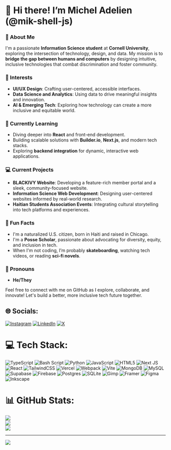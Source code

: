# 👋 Hi there! I’m Michel Adelien (@mik-shell-js)

### 🌟 About Me  
I'm a passionate **Information Science student** at **Cornell University**, exploring the intersection of technology, design, and data. My mission is to **bridge the gap between humans and computers** by designing intuitive, inclusive technologies that combat discrimination and foster community.

### 👀 Interests  
- **UI/UX Design**: Crafting user-centered, accessible interfaces.  
- **Data Science and Analytics**: Using data to drive meaningful insights and innovation.  
- **AI & Emerging Tech**: Exploring how technology can create a more inclusive and equitable world.  

### 🌱 Currently Learning  
- Diving deeper into **React** and front-end development.  
- Building scalable solutions with **Builder.io**, **Next.js**, and modern tech stacks.  
- Exploring **backend integration** for dynamic, interactive web applications.  

### 💻 Current Projects  
- **BLACKIVY Website**: Developing a feature-rich member portal and a sleek, community-focused website.  
- **Information Science Web Development**: Designing user-centered websites informed by real-world research.  
- **Haitian Students Association Events**: Integrating cultural storytelling into tech platforms and experiences.  

### 💬 Fun Facts  
- I'm a naturalized U.S. citizen, born in Haiti and raised in Chicago.  
- I'm a **Posse Scholar**, passionate about advocating for diversity, equity, and inclusion in tech.  
- When I'm not coding, I’m probably **skateboarding**, watching tech videos, or reading **sci-fi novels**.  

### 🌟 Pronouns  
- **He/They**

Feel free to connect with me on GitHub as I explore, collaborate, and innovate! Let's build a better, more inclusive tech future together.



## 🌐 Socials:
[![Instagram](https://img.shields.io/badge/Instagram-%23E4405F.svg?logo=Instagram&logoColor=white)](https://instagram.com/mik_shell) [![LinkedIn](https://img.shields.io/badge/LinkedIn-%230077B5.svg?logo=linkedin&logoColor=white)](https://linkedin.com/in/Michel-Adelien) [![X](https://img.shields.io/badge/X-black.svg?logo=X&logoColor=white)](https://x.com/@mik_shell) 

# 💻 Tech Stack:
![TypeScript](https://img.shields.io/badge/typescript-%23007ACC.svg?style=for-the-badge&logo=typescript&logoColor=white) ![Bash Script](https://img.shields.io/badge/bash_script-%23121011.svg?style=for-the-badge&logo=gnu-bash&logoColor=white) ![Python](https://img.shields.io/badge/python-3670A0?style=for-the-badge&logo=python&logoColor=ffdd54) ![JavaScript](https://img.shields.io/badge/javascript-%23323330.svg?style=for-the-badge&logo=javascript&logoColor=%23F7DF1E) ![HTML5](https://img.shields.io/badge/html5-%23E34F26.svg?style=for-the-badge&logo=html5&logoColor=white) ![Next JS](https://img.shields.io/badge/Next-black?style=for-the-badge&logo=next.js&logoColor=white) ![React](https://img.shields.io/badge/react-%2320232a.svg?style=for-the-badge&logo=react&logoColor=%2361DAFB) ![TailwindCSS](https://img.shields.io/badge/tailwindcss-%2338B2AC.svg?style=for-the-badge&logo=tailwind-css&logoColor=white) ![Vercel](https://img.shields.io/badge/vercel-%23000000.svg?style=for-the-badge&logo=vercel&logoColor=white) ![Webpack](https://img.shields.io/badge/webpack-%238DD6F9.svg?style=for-the-badge&logo=webpack&logoColor=black) ![Vite](https://img.shields.io/badge/vite-%23646CFF.svg?style=for-the-badge&logo=vite&logoColor=white) ![MongoDB](https://img.shields.io/badge/MongoDB-%234ea94b.svg?style=for-the-badge&logo=mongodb&logoColor=white) ![MySQL](https://img.shields.io/badge/mysql-4479A1.svg?style=for-the-badge&logo=mysql&logoColor=white) ![Supabase](https://img.shields.io/badge/Supabase-3ECF8E?style=for-the-badge&logo=supabase&logoColor=white) ![Firebase](https://img.shields.io/badge/firebase-a08021?style=for-the-badge&logo=firebase&logoColor=ffcd34) ![Postgres](https://img.shields.io/badge/postgres-%23316192.svg?style=for-the-badge&logo=postgresql&logoColor=white) ![SQLite](https://img.shields.io/badge/sqlite-%2307405e.svg?style=for-the-badge&logo=sqlite&logoColor=white) ![Gimp](https://img.shields.io/badge/Gimp-657D8B?style=for-the-badge&logo=gimp&logoColor=FFFFFF) ![Framer](https://img.shields.io/badge/Framer-black?style=for-the-badge&logo=framer&logoColor=blue) ![Figma](https://img.shields.io/badge/figma-%23F24E1E.svg?style=for-the-badge&logo=figma&logoColor=white) ![Inkscape](https://img.shields.io/badge/Inkscape-e0e0e0?style=for-the-badge&logo=inkscape&logoColor=080A13)
# 📊 GitHub Stats:
![](https://github-readme-stats.vercel.app/api?username=mik-shell-js&theme=dark&hide_border=false&include_all_commits=false&count_private=false)<br/>
![](https://nirzak-streak-stats.vercel.app/?user=mik-shell-js&theme=dark&hide_border=false)<br/>
![](https://github-readme-stats.vercel.app/api/top-langs/?username=mik-shell-js&theme=dark&hide_border=false&include_all_commits=false&count_private=false&layout=compact)

---
[![](https://visitcount.itsvg.in/api?id=mik-shell-js&icon=0&color=0)](https://visitcount.itsvg.in)

<!-- Proudly created with GPRM ( https://gprm.itsvg.in ) -->


<!---
mik-shell-js/mik-shell-js is a ✨ special ✨ repository because its `README.md` (this file) appears on your GitHub profile.
You can click the Preview link to take a look at your changes.
--->
